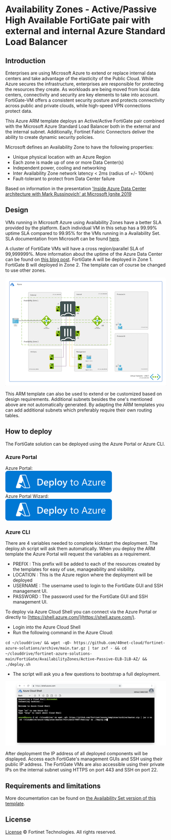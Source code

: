 # Availability Zones - Active/Passive High Available FortiGate pair with external and internal Azure Standard Load Balancer

## Introduction

Enterprises are using Microsoft Azure to extend or replace internal data centers and take advantage of the elasticity of the Public Cloud. While Azure secures the infrastructure, enterprises are responsible for protecting the resources they create. As workloads are being moved from local data centers, connectivity and security are key elements to take into account. FortiGate-VM offers a consistent security posture and protects connectivity across public and private clouds, while high-speed VPN connections protect data.

This Azure ARM template deploys an Active/Active FortiGate pair combined with the Microsoft Azure Standard Load Balancer both in the external and the internal subnet. Additionally, Fortinet Fabric Connectors deliver the ability to create dynamic security policies.

Microsoft defines an Availability Zone to have the following properties:

- Unique physical location with an Azure Region
- Each zone is made up of one or more Data Center(s)
- Independent power, cooling and networking
- Inter Availability Zone network latency < 2ms (radius of +/- 100km)
- Fault-tolerant to protect from Data Center failure

Based on information in the presentation ['Inside Azure Data Center architecture with Mark Russinovich' at Microsoft Ignite 2019](https://www.youtube.com/watch?v=X-0V6bYfTpA)

## Design

VMs running in Microsoft Azure using Availability Zones have a better SLA provided by the platform. Each individual VM in this setup has a 99.99% uptime SLA compared to 99.95% for the VMs running in a Availability Set. SLA documentation from Microsoft can be found [here](<https://azure.microsoft.com/en-us/support/legal/sla/virtual-machines/v1_9/ />).

A cluster of FortiGate VMs will have a cross region/parallel SLA of 99,999999%. More information about the uptime of the Azure Data Center can be found on [this blog post](<https://kvaes.wordpress.com/2020/02/16/is-azure-a-tier-3-datacenter-and-what-about-service-levels-in-a-broader-sense/ />). FortiGate A will be deployed in Zone 1. FortiGate B will deployed in Zone 2. The template can of course be changed to use other zones.

![active/active design](images/fgt-ap.png)

This ARM template can also be used to extend or be customized based on design requirements. Additional subnets besides the one's mentioned above are not automatically generated. By adapting the ARM templates you can add additional subnets which preferably require their own routing tables.

## How to deploy

The FortiGate solution can be deployed using the Azure Portal or Azure CLI.
### Azure Portal

Azure Portal:</br>
<a href="https://portal.azure.com/#create/Microsoft.Template/uri/https%3A%2F%2Fraw.githubusercontent.com%2F40net-cloud%2Ffortinet-azure-solutions%2Fmain%2FFortiGate%2FAvailabilityZones%2FActive-Passive-ELB-ILB-AZ%2Fazuredeploy.json" target="_blank">
  <img src="https://raw.githubusercontent.com/Azure/azure-quickstart-templates/master/1-CONTRIBUTION-GUIDE/images/deploytoazure.svg?sanitize=true"/>
</a>
<br/>
Azure Portal Wizard:</br>
<a href="https://portal.azure.com/#create/Microsoft.Template/uri/https%3A%2F%2Fraw.githubusercontent.com%2F40net-cloud%2Ffortinet-azure-solutions%2Fmain%2FFortiGate%2FAvailabilityZones%2FActive-Passive-ELB-ILB-AZ%2Fazuredeploy.json/createUIDefinitionUri/https%3A%2F%2Fraw.githubusercontent.com%2F40net-cloud%2Ffortinet-azure-solutions%2Fmain%2FFortiGate%2FAvailabilityZones%2FActive-Passive-ELB-ILB-AZ%2FcreateUiDefinition.json" target="_blank">
  <img src="https://raw.githubusercontent.com/Azure/azure-quickstart-templates/master/1-CONTRIBUTION-GUIDE/images/deploytoazure.svg?sanitize=true"/>
</a>

### Azure CLI

There are 4 variables needed to complete kickstart the deployment. The deploy.sh script will ask them automatically. When you deploy the ARM template the Azure Portal will request the variables as a requirement.

  - PREFIX : This prefix will be added to each of the resources created by the templates for easy of use, manageability and visibility.
  - LOCATION : This is the Azure region where the deployment will be deployed
  - USERNAME : The username used to login to the FortiGate GUI and SSH management UI.
  - PASSWORD : The password used for the FortiGate GUI and SSH management UI.

To deploy via Azure Cloud Shell you can connect via the Azure Portal or directly to [https://shell.azure.com/](https://shell.azure.com/).

- Login into the Azure Cloud Shell
- Run the following command in the Azure Cloud:

`cd ~/clouddrive/ && wget -qO- https://github.com/40net-cloud/fortinet-azure-solutions/archive/main.tar.gz | tar zxf - && cd ~/clouddrive/fortinet-azure-solutions-main/FortiGate/AvailabilityZones/Active-Passive-ELB-ILB-AZ/ && ./deploy.sh`

- The script will ask you a few questions to bootstrap a full deployment.

![Azure Cloud Shell](images/azure-cloud-shell.png)

After deployment the IP address of all deployed components will be displayed. Access each FortiGate's management GUIs and SSH using their public IP address. The FortiGate VMs are also accessible using their private IPs on the internal subnet using HTTPS on port 443 and SSH on port 22.

## Requirements and limitations

More documentation can be found on [the Availability Set version of this template](../../Active-Passive-ELB-ILB/README.md).

## License
[License](LICENSE) © Fortinet Technologies. All rights reserved.
